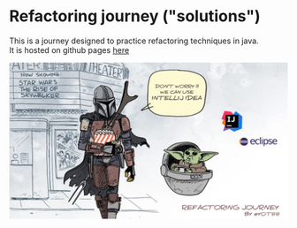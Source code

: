 # Refactoring journey ("solutions")
This is a journey designed to practice refactoring techniques in java.  
It is hosted on github pages [here](https://ythirion.github.io/refactoring-journey/)

![refactoring-journey](img/refactoring-journey.webp)
